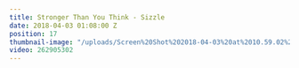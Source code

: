 ```yaml
---
title: Stronger Than You Think - Sizzle
date: 2018-04-03 01:08:00 Z
position: 17
thumbnail-image: "/uploads/Screen%20Shot%202018-04-03%20at%2010.59.02%20am.png"
video: 262905302
---
```


